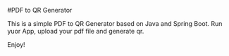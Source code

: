 #PDF to QR Generator

This is a simple PDF to QR Generator based on Java and Spring Boot.
Run yuor App, upload your pdf file and generate qr. 

Enjoy!
